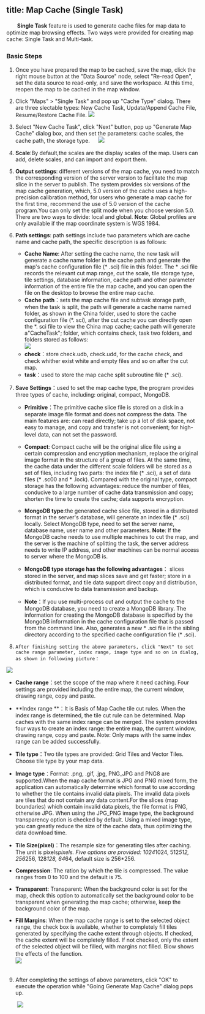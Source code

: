 title: Map Cache (Single Task)
---
　　**Single Task** feature is used to generate cache files for map data to optimize map browsing effects. Two ways were provided for creating map cache: Single Task and Multi-task.

### Basic Steps    　　

  1. Once you have prepared the map to be cached, save the map, click the right mouse button at the &quot;Data Source&quot; node, select &quot;Re-read Open&quot;, set the data source to read-only, and save the workspace. At this time, reopen the map to be cached in the map window.

  2.  Click "Maps" > "Single Task" and pop up "Cache Type" dialog. There are three slectable types: New Cache Task, Updata/Append Cache File, Resume/Restore Cache File.
   ![](img/GenerateCacheMode1.png) 
  3.  Select "New Cache Task", click "Next" button, pop up "Generate Map Cache" dialog box, and then set the parameters: cache scales, the cache path, the storage type.
　
  ![](img/2DCacheDia.png)  

  4.  **Scale**:By default,the scales are the display scales of the map. Users can add, delete scales, and can import and export them.    
  5.  **Output settings**: different versions of the map cache, you need to match the corresponding version of the server version to facilitate the map slice in the server to publish. The system provides six versions of the map cache generation, which, 5.0 version of the cache uses a high-precision calibration method, for users who generate a map cache for the first time, recommend the use of 5.0 version of the cache program.You can only set the split mode when you choose version 5.0. There are two ways to divide: local and global. **Note**: Global profiles are only available if the map coordinate system is WGS 1984. 
  6.  **Path settings**: path settings include two parameters which are cache name and cache path, the specific description is as follows: 
  
      - **Cache Name**: After setting the cache name, the new task will generate a cache name folder in the cache path and generate the map's cache configuration file (* .sci) file in this folder. The * .sci file records the relevant cut map range, cut the scale, tile storage type, tile settings, database information, cache path and other parameter information of the entire file the map cache, and you can open the file on the desktop to browse the entire map cache.  
      - **Cache path**：sets the map cache file and subtask storage path, when the task is split, the path will generate a cache name named folder, as shown in the China folder, used to store the cache configuration file (*. sci), after the cut cache you can directly open the *. sci file to view the China map cache; cache path will generate a"CacheTask"; folder, which contains check, task two folders, and folders stored as follows:  
   ![](img/MultiProcessCacheFile.png)    
       - **check**：store check.udb, check.udd, for the cache check, and check whither exist white and empty files and so on after the cut map.
       - **task**：used to store the map cache split subroutine file (* .sci).
    
  7.   **Save Settings**：used to set the map cache type, the program provides three types of cache, including: original, compact, MongoDB. 
  
       - **Primitive**：The primitive cache slice file is stored on a disk in a separate image file format and does not compress the data. The main features are: can read directly; take up a lot of disk space, not easy to manage, and copy and transfer is not convenient; for high-level data, can not set the password.　　
       - **Compact**: Compact cache will be the original slice file using a certain compression and encryption mechanism, replace the original image format in the structure of a group of files. At the same time, the cache data under the different scale folders will be stored as a set of files, including two parts: the index file (* .sci), a set of data files (* .sc00 and * .lock). Compared with the original type, compact storage has the following advantages: reduce the number of files, conducive to a large number of cache data transmission and copy; shorten the time to create the cache; data supports encryption.
       - **MongoDB type**:the generated cache slice file, stored in a distributed format in the server's database, will generate an index file (* .sci) locally. Select MongoDB type, need to set the server name, database name, user name and other parameters. **Note**: If the MongoDB cache needs to use multiple machines to cut the map, and the server is the machine of splitting the task, the server address needs to write IP address, and other machines can be normal access to server where the MongoDB is.
       - **MongoDB type storage has the following advantages**： slices stored in the server, and map slices save and get faster; store in a distributed format, and tile data support direct copy and distribution, which is conducive to data transmission and backup.
      
       - **Note**：If you use multi-process cut and output the cache to the MongoDB database, you need to create a MongoDB library. The information for creating the MongoDB database is specified by the MongoDB information in the cache configuration file that is passed from the command line. Also, generates a new * .sci file in the sibling directory according to the specified cache configuration file (* .sci).  
 8. 	After finishing setting the above parameters, click "Next" to set cache range parameter, index range, image type and so on in dialog, as shown in following picture：   
   
   ![](img/CreatecacheDia2.png ) 
 
   - **Cache range**：set the scope of the map where it need caching. Four settings are provided including the entire map, the current window, drawing range, copy and paste.	  
 
   - **Index range **：It is Basis of Map Cache tile cut rules. When the index range is determined, the tile cut rule can be determined. Map caches with the same index range can be merged. The system provides four ways to create an index range: the entire map, the current window, drawing range, copy and paste. Note: Only maps with the same index range can be added successfully. 
   - **Tile type**：Two tile types are provided: Grid Tiles and Vector Tiles. Choose tile type by your map data.
   - **Image type**：Format: .png, .gif, .jpg, PNG_JPG and PNG8 are supported.When the map cache format is JPG and PNG mixed form, the application can automatically determine which format to use according to whether the tile contains invalid data pixels. The invalid data pixels are tiles that do not contain any data content.For the slices (map boundaries) which contain invalid data pixels, the file format is PNG, otherwise JPG. When using the JPG_PNG image type, the background transparency option is checked by default. Using a mixed image type, you can greatly reduce the size of the cache data, thus optimizing the data download time.
   - **Tile Size(pixel)**：The resample size for generating tiles after caching. The unit is pixels*pixels. Five options are provided: 1024*1024, 512*512, 256*256, 128*128, 64*64, default size is 256*256.  
   - **Compression**: The ration by which the tile is compressed. The value ranges from 0 to 100 and the default is 75.  
   - **Transparent**: Transparent: When the background color is set for the map, check this option to automatically set the background color to be transparent when generating the map cache; otherwise, keep the background color of the map.
   - **Fill Margins**: When the map cache range is set to the selected object range, the check box is available, whether to completely fill tiles generated by specifying the cache extent through objects. If checked, the cache extent will be completely filled. If not checked, only the extent of the selected object will be filled, with margins not filled. Blow shows the effects of the function.　　  
   ![](img/FillImage.png)  
  　  
 9. After completing the settings of above parameters, click "OK" to execute the operation while "Going Generate Map Cache" dialog pops up.
 
 　　![](img/Caching.png)  

   
   
　　 　　
   
 
   
